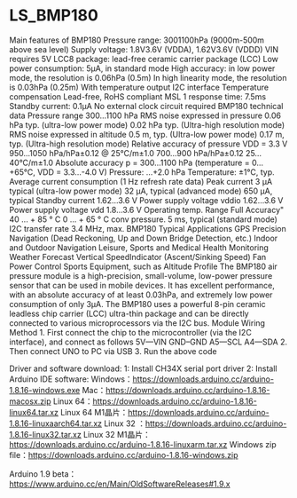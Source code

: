 # LS_BMP180

Main features of BMP180 Pressure range: 3001100hPa (9000m-500m above sea level) Supply voltage: 1.8V3.6V (VDDA), 1.62V3.6V (VDDD) VIN requires 5V LCC8 package: lead-free ceramic carrier package (LCC) Low power consumption: 5μA, in standard mode High accuracy: in low power mode, the resolution is 0.06hPa (0.5m) In high linearity mode, the resolution is 0.03hPa (0.25m) With temperature output I2C interface Temperature compensation Lead-free, RoHS compliant MSL 1 response time: 7.5ms Standby current: 0.1μA No external clock circuit required BMP180 technical data Pressure range 300...1100 hPa RMS noise expressed in pressure 0.06 hPa typ. (ultra-low power mode) 0.02 hPa typ. (Ultra-high resolution mode) RMS noise expressed in altitude 0.5 m, typ. (Ultra-low power mode) 0.17 m, typ. (Ultra-high resolution mode) Relative accuracy of pressure VDD = 3.3 V 950…1050 hPa/hPa±0.12 @ 25°C/m±1.0 700…900 hPa/hPa±0.12 25…40°C/m±1.0 Absolute accuracy p = 300…1100 hPa (temperature = 0…+65°C, VDD = 3.3…-4.0 V) Pressure: …+2.0 hPa Temperature: ±1°C, typ. Average current consumption (1 Hz refresh rate data) Peak current 3 μA typical (ultra-low power mode) 32 μA, typical (advanced mode) 650 μA, typical Standby current 1.62…3.6 V Power supply voltage vddio 1.62…3.6 V Power supply voltage vdd 1.8…3.6 V Operating temp. Range Full Accuracy" 40 ... + 85 ° C 0 ... + 65 ° C conv pressure. 5 ms, typical (standard mode) I2C transfer rate 3.4 MHz, max. BMP180 Typical Applications GPS Precision Navigation (Dead Reckoning, Up and Down Bridge Detection, etc.) Indoor and Outdoor Navigation Leisure, Sports and Medical Health Monitoring Weather Forecast Vertical Speed ​​Indicator (Ascent/Sinking Speed) Fan Power Control Sports Equipment, such as Altitude Profile The BMP180 air pressure module is a high-precision, small-volume, low-power pressure sensor that can be used in mobile devices. It has excellent performance, with an absolute accuracy of at least 0.03hPa, and extremely low power consumption of only 3μA. The BMP180 uses a powerful 8-pin ceramic leadless chip carrier (LCC) ultra-thin package and can be directly connected to various microprocessors via the I2C bus. Module Wiring Method 1. First connect the chip to the microcontroller (via the I2C interface), and connect as follows 5V—VIN GND–GND A5—SCL A4—SDA 2. Then connect UNO to PC via USB 3. Run the above code

Driver and software download: 1: Install CH34X serial port driver 2: Install Arduino IDE software:
Windows：https://downloads.arduino.cc/arduino-1.8.16-windows.exe
Mac：https://downloads.arduino.cc/arduino-1.8.16-macosx.zip
Linux 64：https://downloads.arduino.cc/arduino-1.8.16-linux64.tar.xz
Linux 64 M1晶片：https://downloads.arduino.cc/arduino-1.8.16-linuxaarch64.tar.xz
Linux 32 ：https://downloads.arduino.cc/arduino-1.8.16-linux32.tar.xz
Linux 32 M1晶片：https://downloads.arduino.cc/arduino-1.8.16-linuxarm.tar.xz
Windows zip file：https://downloads.arduino.cc/arduino-1.8.16-windows.zip

Arduino 1.9 beta：https://www.arduino.cc/en/Main/OldSoftwareReleases#1.9.x
